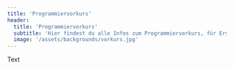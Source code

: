 ```yaml
---
title: 'Programmiervorkurs'
header:
  title: 'Programmiervorkurs'
  subtitle: 'Hier findest du alle Infos zum Programmiervorkurs, für Ersties, die du brauchst.'
  image: '/assets/backgrounds/vorkurs.jpg'
---
```

Text